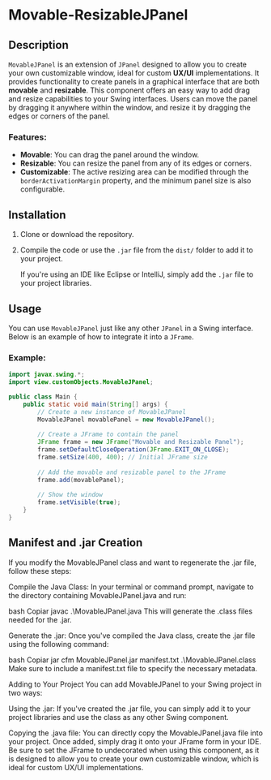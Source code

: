 # Movable-ResizableJPanel

## Description

`MovableJPanel` is an extension of `JPanel` designed to allow you to create your own customizable window, ideal for custom **UX/UI** implementations. It provides functionality to create panels in a graphical interface that are both **movable** and **resizable**. This component offers an easy way to add drag and resize capabilities to your Swing interfaces. Users can move the panel by dragging it anywhere within the window, and resize it by dragging the edges or corners of the panel.

### Features:
- **Movable**: You can drag the panel around the window.
- **Resizable**: You can resize the panel from any of its edges or corners.
- **Customizable**: The active resizing area can be modified through the `borderActivationMargin` property, and the minimum panel size is also configurable.

## Installation

1. Clone or download the repository.
2. Compile the code or use the `.jar` file from the `dist/` folder to add it to your project.

   If you're using an IDE like Eclipse or IntelliJ, simply add the `.jar` file to your project libraries.

## Usage

You can use `MovableJPanel` just like any other `JPanel` in a Swing interface. Below is an example of how to integrate it into a `JFrame`.

### Example:

```java
import javax.swing.*;
import view.customObjects.MovableJPanel;

public class Main {
    public static void main(String[] args) {
        // Create a new instance of MovableJPanel
        MovableJPanel movablePanel = new MovableJPanel();
        
        // Create a JFrame to contain the panel
        JFrame frame = new JFrame("Movable and Resizable Panel");
        frame.setDefaultCloseOperation(JFrame.EXIT_ON_CLOSE);
        frame.setSize(400, 400); // Initial JFrame size
        
        // Add the movable and resizable panel to the JFrame
        frame.add(movablePanel);
        
        // Show the window
        frame.setVisible(true);
    }
}
```


## Manifest and .jar Creation
If you modify the MovableJPanel class and want to regenerate the .jar file, follow these steps:

Compile the Java Class: In your terminal or command prompt, navigate to the directory containing MovableJPanel.java and run:

bash
Copiar
javac .\MovableJPanel.java
This will generate the .class files needed for the .jar.

Generate the .jar: Once you've compiled the Java class, create the .jar file using the following command:

bash
Copiar
jar cfm MovableJPanel.jar manifest.txt .\MovableJPanel.class
Make sure to include a manifest.txt file to specify the necessary metadata.

Adding to Your Project
You can add MovableJPanel to your Swing project in two ways:

Using the .jar: If you've created the .jar file, you can simply add it to your project libraries and use the class as any other Swing component.

Copying the .java file: You can directly copy the MovableJPanel.java file into your project. Once added, simply drag it onto your JFrame form in your IDE. Be sure to set the JFrame to undecorated when using this component, as it is designed to allow you to create your own customizable window, which is ideal for custom UX/UI implementations.
